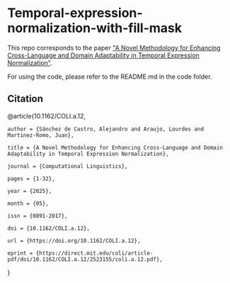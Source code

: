 
# Temporal-expression-normalization-with-fill-mask

This repo corresponds to the paper ["A Novel Methodology for Enhancing Cross-Language and Domain Adaptability in Temporal Expression Normalization"](https://direct.mit.edu/coli/article/doi/10.1162/COLI.a.12/130701).

For using the code, please refer to the README.md in the code folder.


## Citation

@article{10.1162/COLI.a.12,

    author = {Sánchez de Castro, Alejandro and Araujo, Lourdes and Martinez-Romo, Juan},
    
    title = {A Novel Methodology for Enhancing Cross-Language and Domain Adaptability in Temporal Expression Normalization},
    
    journal = {Computational Linguistics},
    
    pages = {1-32},
    
    year = {2025},
    
    month = {05},
    
    issn = {0891-2017},
    
    doi = {10.1162/COLI.a.12},
    
    url = {https://doi.org/10.1162/COLI.a.12},
    
    eprint = {https://direct.mit.edu/coli/article-pdf/doi/10.1162/COLI.a.12/2523155/coli.a.12.pdf},
}




